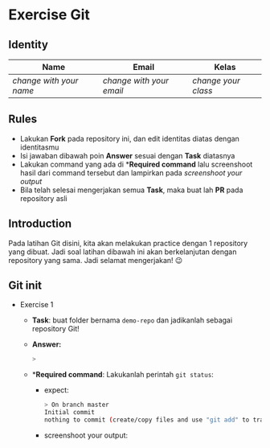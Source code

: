 # Exercise Git

## Identity

| Name | Email | Kelas |
| ---  | ---   | ---   |
| _change with your name_ | _change with your email_ | _change your class_ |

## Rules

- Lakukan **Fork** pada repository ini, dan edit identitas diatas dengan identitasmu
- Isi jawaban dibawah poin **Answer** sesuai dengan **Task** diatasnya
- Lakukan command yang ada di ***Required command** lalu screenshoot hasil dari command tersebut dan lampirkan pada _screenshoot your output_
- Bila telah selesai mengerjakan semua **Task**, maka buat lah **PR** pada repository asli

## Introduction

Pada latihan Git disini, kita akan melakukan practice dengan 1 repository yang dibuat. Jadi soal latihan dibawah ini akan berkelanjutan dengan repository yang sama. Jadi selamat mengerjakan! 😉

## Git init

- Exercise 1
  - **Task**: buat folder bernama `demo-repo` dan jadikanlah sebagai repository Git!

  - **Answer:**

    ```bash
    > 
    ```

  - ***Required command**: Lakukanlah perintah `git status`:
    - expect:

      ```bash
      > On branch master
      Initial commit
      nothing to commit (create/copy files and use "git add" to track)
      ```

    - screenshoot your output:
    
